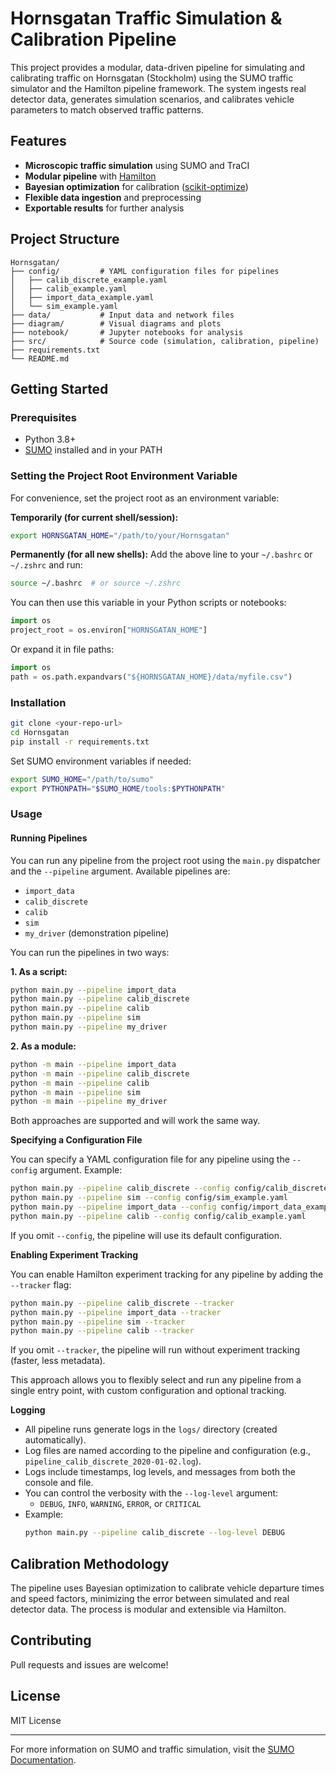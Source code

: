 # Hornsgatan Traffic Simulation & Calibration Pipeline

This project provides a modular, data-driven pipeline for simulating and calibrating traffic on Hornsgatan (Stockholm) using the SUMO traffic simulator and the Hamilton pipeline framework. The system ingests real detector data, generates simulation scenarios, and calibrates vehicle parameters to match observed traffic patterns.

## Features

- **Microscopic traffic simulation** using SUMO and TraCI
- **Modular pipeline** with [Hamilton](https://github.com/dagworks-inc/hamilton)
- **Bayesian optimization** for calibration ([scikit-optimize](https://scikit-optimize.github.io/))
- **Flexible data ingestion** and preprocessing
- **Exportable results** for further analysis

## Project Structure

```
Hornsgatan/
├── config/         # YAML configuration files for pipelines
│   ├── calib_discrete_example.yaml
│   ├── calib_example.yaml
│   ├── import_data_example.yaml
│   └── sim_example.yaml
├── data/           # Input data and network files
├── diagram/        # Visual diagrams and plots
├── notebook/       # Jupyter notebooks for analysis
├── src/            # Source code (simulation, calibration, pipeline)
├── requirements.txt
└── README.md
```

## Getting Started

### Prerequisites

- Python 3.8+
- [SUMO](https://sumo.dlr.de/docs/Installing/index.html) installed and in your PATH

### Setting the Project Root Environment Variable

For convenience, set the project root as an environment variable:

**Temporarily (for current shell/session):**
```bash
export HORNSGATAN_HOME="/path/to/your/Hornsgatan"
```

**Permanently (for all new shells):**
Add the above line to your `~/.bashrc` or `~/.zshrc` and run:
```bash
source ~/.bashrc  # or source ~/.zshrc
```

You can then use this variable in your Python scripts or notebooks:
```python
import os
project_root = os.environ["HORNSGATAN_HOME"]
```

Or expand it in file paths:
```python
import os
path = os.path.expandvars("${HORNSGATAN_HOME}/data/myfile.csv")
```

### Installation

```bash
git clone <your-repo-url>
cd Hornsgatan
pip install -r requirements.txt
```

Set SUMO environment variables if needed:
```bash
export SUMO_HOME="/path/to/sumo"
export PYTHONPATH="$SUMO_HOME/tools:$PYTHONPATH"
```

### Usage

#### Running Pipelines

You can run any pipeline from the project root using the `main.py` dispatcher and the `--pipeline` argument. Available pipelines are:
- `import_data`
- `calib_discrete`
- `calib`
- `sim`
- `my_driver` (demonstration pipeline)

You can run the pipelines in two ways:

**1. As a script:**
```bash
python main.py --pipeline import_data
python main.py --pipeline calib_discrete
python main.py --pipeline calib
python main.py --pipeline sim
python main.py --pipeline my_driver
```

**2. As a module:**
```bash
python -m main --pipeline import_data
python -m main --pipeline calib_discrete
python -m main --pipeline calib
python -m main --pipeline sim
python -m main --pipeline my_driver
```

Both approaches are supported and will work the same way.

**Specifying a Configuration File**

You can specify a YAML configuration file for any pipeline using the `--config` argument. Example:

```bash
python main.py --pipeline calib_discrete --config config/calib_discrete_example.yaml
python main.py --pipeline sim --config config/sim_example.yaml
python main.py --pipeline import_data --config config/import_data_example.yaml
python main.py --pipeline calib --config config/calib_example.yaml
```

If you omit `--config`, the pipeline will use its default configuration.

**Enabling Experiment Tracking**

You can enable Hamilton experiment tracking for any pipeline by adding the `--tracker` flag:

```bash
python main.py --pipeline calib_discrete --tracker
python main.py --pipeline import_data --tracker
python main.py --pipeline sim --tracker
python main.py --pipeline calib --tracker
```

If you omit `--tracker`, the pipeline will run without experiment tracking (faster, less metadata).

This approach allows you to flexibly select and run any pipeline from a single entry point, with custom configuration and optional tracking.

**Logging**

- All pipeline runs generate logs in the `logs/` directory (created automatically).
- Log files are named according to the pipeline and configuration (e.g., `pipeline_calib_discrete_2020-01-02.log`).
- Logs include timestamps, log levels, and messages from both the console and file.
- You can control the verbosity with the `--log-level` argument:
  - `DEBUG`, `INFO`, `WARNING`, `ERROR`, or `CRITICAL`
- Example:
  ```bash
  python main.py --pipeline calib_discrete --log-level DEBUG
  ```

## Calibration Methodology

The pipeline uses Bayesian optimization to calibrate vehicle departure times and speed factors, minimizing the error between simulated and real detector data. The process is modular and extensible via Hamilton.

## Contributing

Pull requests and issues are welcome!

## License

MIT License

---

For more information on SUMO and traffic simulation, visit the [SUMO Documentation](https://sumo.dlr.de/docs/index.html).